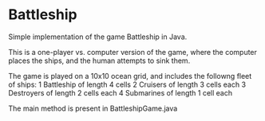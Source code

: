 # Battleship

Simple implementation of the game Battleship in Java. 

This is a one-player vs. computer version of the game, where the computer places the ships, and the human attempts to sink them.

The game is played on a 10x10 ocean grid, and includes the followng fleet of ships:
1 Battleship of length 4 cells
2 Cruisers of length 3 cells each
3 Destroyers of length 2 cells each
4 Submarines of length 1 cell each

The main method is present in BattleshipGame.java
